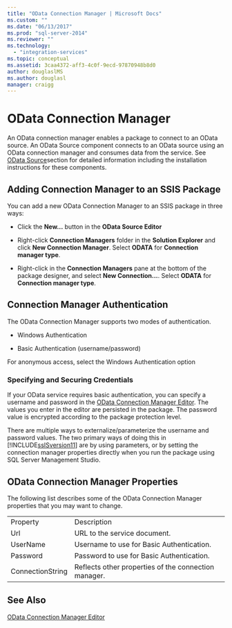 ```yaml
---
title: "OData Connection Manager | Microsoft Docs"
ms.custom: ""
ms.date: "06/13/2017"
ms.prod: "sql-server-2014"
ms.reviewer: ""
ms.technology: 
  - "integration-services"
ms.topic: conceptual
ms.assetid: 3caa4372-aff3-4c0f-9ecd-97870948b8d0
author: douglaslMS
ms.author: douglasl
manager: craigg
---
```

# OData Connection Manager
  An OData connection manager enables a package to connect to an OData source. An OData Source component connects to an OData source using an OData connection manager and consumes data from the service. See [OData Source](../data-flow/odata-source.md)section for detailed information including the installation instructions for these components.  
  
## Adding Connection Manager to an SSIS Package  
 You can add a new OData Connection Manager to an SSIS package in three ways:  
  
-   Click the **New...** button in the **OData Source Editor**  
  
-   Right-click **Connection Managers** folder in the **Solution Explorer** and click **New Connection Manager**. Select **ODATA** for **Connection manager type**.  
  
-   Right-click in the **Connection Managers** pane at the bottom of the package designer, and select **New Connection...**. Select **ODATA** for **Connection manager type**.  
  
## Connection Manager Authentication  
 The OData Connection Manager supports two modes of authentication.  
  
-   Windows Authentication  
  
-   Basic Authentication (username/password)  
  
 For anonymous access, select the Windows Authentication option  
  
### Specifying and Securing Credentials  
 If your OData service requires basic authentication, you can specify a username and password in the [OData Connection Manager Editor](../odata-connection-manager-editor.md). The values you enter in the editor are persisted in the package. The password value is encrypted according to the package protection level.  
  
 There are multiple ways to externalize/parameterize the username and password values. The two primary ways of doing this in [!INCLUDE[ssISversion11](../../includes/ssisversion11-md.md)] are by using parameters, or by setting the connection manager properties directly when you run the package using SQL Server Management Studio.  
  
## OData Connection Manager Properties  
 The following list describes some of the OData Connection Manager properties that you may want to change.  
  
|||  
|-|-|  
|Property|Description|  
|Url|URL to the service document.|  
|UserName|Username to use for Basic Authentication.|  
|Password|Password to use for Basic Authentication.|  
|ConnectionString|Reflects other properties of the connection manager.|  
  
## See Also  
 [OData Connection Manager Editor](../odata-connection-manager-editor.md)  
  
  
